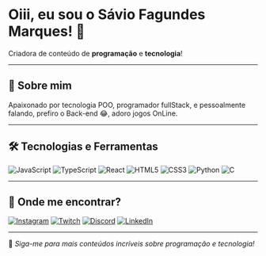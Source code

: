 # Oiii, eu sou o Sávio Fagundes Marques! 👋

Criadora de conteúdo de **programação** e **tecnologia**!

---

## 🚀 Sobre mim
Apaixonado por tecnologia POO, programador fullStack, e pessoalmente falando, prefiro o Back-end 😂, adoro jogos OnLine.

---

## 🛠️ Tecnologias e Ferramentas

![JavaScript](https://img.shields.io/badge/JavaScript-F7DF1E?style=for-the-badge&logo=javascript&logoColor=black)
![TypeScript](https://img.shields.io/badge/TypeScript-3178C6?style=for-the-badge&logo=typescript&logoColor=white)
![React](https://img.shields.io/badge/React-61DAFB?style=for-the-badge&logo=react&logoColor=black)
![HTML5](https://img.shields.io/badge/HTML5-E34F26?style=for-the-badge&logo=html5&logoColor=white)
![CSS3](https://img.shields.io/badge/CSS3-1572B6?style=for-the-badge&logo=css3&logoColor=white)
![Python](https://img.shields.io/badge/Python-3776AB?style=for-the-badge&logo=python&logoColor=white)
![C](https://img.shields.io/badge/C-A8B9CC?style=for-the-badge&logo=c&logoColor=black)

---

## 📲 Onde me encontrar?

[![Instagram](https://img.shields.io/badge/Instagram-E4405F?style=for-the-badge&logo=instagram&logoColor=white)](https://www.instagram.com/savio.fagundes_/)
[![Twitch](https://img.shields.io/badge/Twitch-9146FF?style=for-the-badge&logo=twitch&logoColor=white)](https://www.twitch.tv/vintagesf)
[![Discord](https://img.shields.io/badge/Discord-5865F2?style=for-the-badge&logo=discord&logoColor=white)](https://discord.gg/cGRhvfp)
[![LinkedIn](https://img.shields.io/badge/LinkedIn-0077B5?style=for-the-badge&logo=linkedin&logoColor=white)](https://www.linkedin.com/in/saviofagundes/)

---

📌 _Siga-me para mais conteúdos incríveis sobre programação e tecnologia!_
